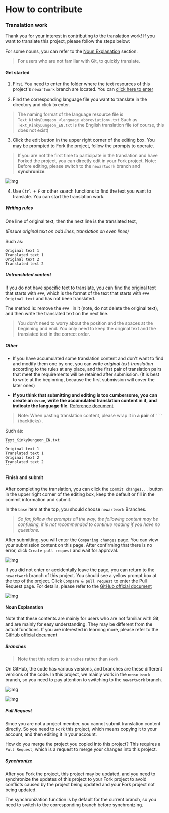 
# How to contribute

### Translation work

Thank you for your interest in contributing to the translation work! If you want to translate this project, please follow the steps below:

For some nouns, you can refer to the [Noun Explanation](#Noun-Explanation) section.

> For users who are not familiar with Git, to quickly translate.

#### Get started

1. First. You need to enter the folder where the text resources of this project's `newartwork` branch are located. You can [click here to enter](/Screens/MiniGame/KinkyDungeon/)

2. Find the corresponding language file you want to translate in the directory and click to enter.

> The naming format of the language resource file is `Text_KinkyDungeon_<language abbreviation>.txt`
> Such as `Text_KinkyDungeon_EN.txt` is the English translation file (of course, this does not exist)

3. Click the edit button in the upper right corner of the editing box. You may be prompted to Fork the project, follow the prompts to operate.

> If you are not the first time to participate in the translation and have Forked the project, you can directly edit in your Fork project. Note: Before editing, please switch to the `newartwork` branch and **synchronize**.

![img](https://docs.github.com/assets/cb-47646/mw-1440/images/help/repository/edit-file-edit-button.webp)

4. Use `Ctrl + F` or other search functions to find the text you want to translate. You can start the translation work.


##### Writing rules

One line of original text, then the next line is the translated text。

*(Ensure original text on odd lines, translation on even lines)*

Such as:
`````
Original text 1
Translated text 1
Original text 2
Translated text 2
`````

##### Untranslated content

If you do not have specific text to translate, you can find the original text that starts with `###`, which is the format of the text that starts with `### Original text` and has not been translated.

The method is: remove the `### ` in it (note, do not delete the original text), and then write the translated text on the next line.

> You don't need to worry about the position and the spaces at the beginning and end. You only need to keep the original text and the translated text in the correct order.

##### Other

- If you have accumulated some translation content and don't want to find and modify them one by one, you can write *original text-translation* according to the rules at any place, and the first pair of translation pairs that meet the requirements will be retained after submission. (It is best to write at the beginning, because the first submission will cover the later ones)

- **If you think that submitting and editing is too cumbersome, you can create an `issue`, write the accumulated translation content in it, and indicate the language file.** [Reference document](https://docs.github.com/en/issues/tracking-your-work-with-issues/quickstart)

> Note: When pasting translation content, please wrap it in **a pair** of ` ``` ` (backticks) .

Such as:
`````
Text_KinkyDungeon_EN.txt
```
Original text 1
Translated text 1
Original text 2
Translated text 2
```
`````

#### Finish and submit

After completing the translation, you can click the `Commit changes...` button in the upper right corner of the editing box, keep the default or fill in the commit information and submit.

In the `base` item at the top, you should choose `newartwork` Branches.

> *So far, follow the prompts all the way, the following content may be confusing, it is not recommended to continue reading if you have no questions.*

After submitting, you will enter the `Comparing changes` page. You can view your submission content on this page. After confirming that there is no error, click `Create pull request` and wait for approval.

![img](https://camo.githubusercontent.com/34a2cf737ba2f5943e3e469aa231e95a0ee4d0888c10dcaa169c1f8413d43333/68747470733a2f2f6669727374636f6e747269627574696f6e732e6769746875622e696f2f6173736574732f526561646d652f7375626d69742d70756c6c2d726571756573742e706e67)

If you did not enter or accidentally leave the page, you can return to the `newartwork` branch of this project. You should see a yellow prompt box at the top of the project. Click `Compare & pull request` to enter the Pull Request page. For details, please refer to the [GitHub official document](https://docs.github.com/en/pull-requests/collaborating-with-pull-requests/proposing-changes-to-your-work-with-pull-requests/creating-a-pull-request)

![img](https://camo.githubusercontent.com/e10bdcf31fb3f8ce863dc1dbf9269a23bce9263afcbe9a62d892e9b6e78df1c6/68747470733a2f2f6669727374636f6e747269627574696f6e732e6769746875622e696f2f6173736574732f526561646d652f636f6d706172652d616e642d70756c6c2e706e67)

#### Noun Explanation

Note that these contents are mainly for users who are not familiar with Git, and are mainly for easy understanding. They may be different from the actual functions. If you are interested in learning more, please refer to the [GitHub official document](https://docs.github.com/)

##### Branches

> Note that this refers to `Branches` rather than `Fork`.

On GitHub, the code has various versions, and branches are these different versions of the code. In this project, we mainly work in the `newartwork` branch, so you need to pay attention to switching to the `newartwork` branch.

![img](https://docs.github.com/assets/cb-2058/mw-1440/images/help/branches/pr-retargeting-diagram1.webp)


![img](https://docs.github.com/assets/cb-36152/mw-1440/images/help/repository/file-tree-view-branch-dropdown-expanded.webp)

##### Pull Request

Since you are not a project member, you cannot submit translation content directly. So you need to `Fork` this project, which means copying it to your account, and then editing it in your account.

How do you merge the project you copied into this project? This requires a `Pull Request`, which is a request to merge your changes into this project.


##### Synchronize

After you Fork the project, this project may be updated, and you need to synchronize the updates of this project to your Fork project to avoid conflicts caused by the project being updated and your Fork project not being updated.

The synchronization function is by default for the current branch, so you need to switch to the corresponding branch before synchronizing.
